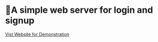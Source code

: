 # A simple web server for login and signup 
[Vist Website for Demonstration]([http://140.143.225.159/index/Login/index])